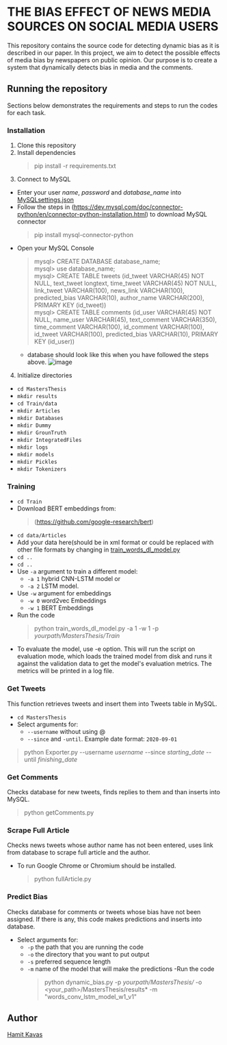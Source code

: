 
# THE BIAS EFFECT OF NEWS MEDIA SOURCES ON SOCIAL MEDIA USERS
This repository contains the source code for detecting dynamic bias as it is described in our paper.
In this project, we aim to detect the possible effects of media bias by newspapers on public opinion. Our purpose is to create a system that dynamically detects bias in media and the comments.

## Running the repository
Sections below demonstrates the requirements and steps to run the codes for each task.
### Installation
1. Clone this repository
2. Install dependencies
    > pip install -r requirements.txt
3. Connect to MySQL
  - Enter your user *name*, *password* and *database_name* into [MySQLsettings.json](https://github.com/hmtkvs/MastersThesis/blob/master/MySQLsettings.json)
  - Follow the steps in (https://dev.mysql.com/doc/connector-python/en/connector-python-installation.html) to download MySQL connector 
    > pip install mysql-connector-python
  - Open your MySQL Console
    > mysql> CREATE DATABASE database_name;<br>
    > mysql> use database_name;<br>
    > mysql> CREATE TABLE tweets (id_tweet VARCHAR(45) NOT NULL, text_tweet longtext,
       time_tweet VARCHAR(45) NOT NULL, link_tweet VARCHAR(100), news_link VARCHAR(100), predicted_bias VARCHAR(10), author_name VARCHAR(200), PRIMARY KEY (id_tweet))<br>
    > mysql> CREATE TABLE comments (id_user VARCHAR(45) NOT NULL, name_user VARCHAR(45),
       text_comment VARCHAR(350), time_comment VARCHAR(100), id_comment VARCHAR(100), id_tweet VARCHAR(100), predicted_bias VARCHAR(10), PRIMARY KEY (id_user))<br>
    * database should look like this when you have followed the steps above.
    ![image](https://user-images.githubusercontent.com/56079783/93386616-410ed600-f868-11ea-9d2e-c0e36d2df4db.png)
4. Initialize directories
  - `cd MastersThesis` 
  - `mkdir results`
  - `cd Train/data` 
  - `mkdir Articles`
  - `mkdir Databases`
  - `mkdir Dummy`
  - `mkdir GrounTruth`
  - `mkdir IntegratedFiles`
  - `mkdir logs`
  - `mkdir models`
  - `mkdir Pickles`
  - `mkdir Tokenizers`

### Training
- `cd Train`
- Download BERT embeddings from:
  > (https://github.com/google-research/bert)
- `cd data/Articles`
- Add your data here(should be in xml format or could be replaced with other file formats by changing in [train_words_dl_model.py](https://github.com/hmtkvs/MastersThesis/blob/master/Train/train_words_dl_model.py)
- `cd ..`
- `cd ..`
- Use `-a` argument to train a different model:
  * `-a 1` hybrid CNN-LSTM model or
  * `-a 2` LSTM model.
- Use `-w` argument for embeddings
  * `-w 0` word2vec Embeddings
  * `-w 1` BERT Embeddings
- Run the code
  > python train_words_dl_model.py -a 1 -w 1 -p *yourpath/MastersThesis/Train*

* To evaluate the model, use -e option. This will run the script on evaluation mode, which loads the trained model from disk and runs it against the validation data to get  the model's evaluation metrics. The metrics will be printed in a log file.

### Get Tweets
This function retrieves tweets and insert them into Tweets table in MySQL.
- `cd MastersThesis`
- Select arguments for:
  * `--username` without using @
  * `--since` and `-until`. Example date format: `2020-09-01`
> python Exporter.py --username *username* --since *starting_date* --until *finishing_date* 

### Get Comments
Checks database for new tweets, finds replies to them and than inserts into MySQL.
> python getComments.py 

### Scrape Full Article
Checks news tweets whose author name has not been entered, uses link from database to scrape full article and the author.
* To run Google Chrome or Chromium should be installed.
  > python fullArticle.py
  
### Predict Bias
Checks database for comments or tweets whose bias have not been assigned. If there is any, this code makes predictions and inserts into database.
- Select arguments for:
  * `-p` the path that you are running the code
  * `-o` the directory that you want to put output
  * `-s` preferred sequence length
  * `-m` name of the model that will make the predictions
  -Run the code
    > python dynamic_bias.py -p *yourpath/MastersThesis/* -o <your_path>/MastersThesis/results* -m "words_conv_lstm_model_w1_v1"

## Author
[Hamit Kavas](mailto:hamit.kavas01@estudiant.upf.edu)





